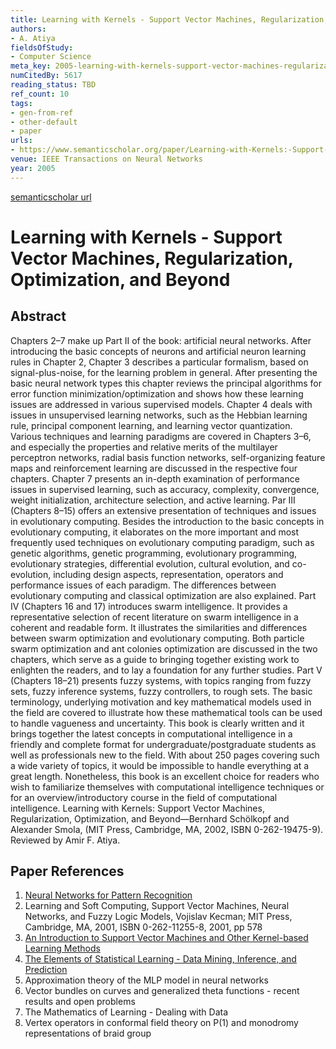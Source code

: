 ```yaml
---
title: Learning with Kernels - Support Vector Machines, Regularization, Optimization, and Beyond
authors:
- A. Atiya
fieldsOfStudy:
- Computer Science
meta_key: 2005-learning-with-kernels-support-vector-machines-regularization-optimization-and-beyond
numCitedBy: 5617
reading_status: TBD
ref_count: 10
tags:
- gen-from-ref
- other-default
- paper
urls:
- https://www.semanticscholar.org/paper/Learning-with-Kernels:-Support-Vector-Machines,-and-Atiya/8ff61b8e097ccdb784a35b466ba9e130c2502513?sort=total-citations
venue: IEEE Transactions on Neural Networks
year: 2005
---
```


[semanticscholar url](https://www.semanticscholar.org/paper/Learning-with-Kernels:-Support-Vector-Machines,-and-Atiya/8ff61b8e097ccdb784a35b466ba9e130c2502513?sort=total-citations)

# Learning with Kernels - Support Vector Machines, Regularization, Optimization, and Beyond

## Abstract

Chapters 2–7 make up Part II of the book: artificial neural networks. After introducing the basic concepts of neurons and artificial neuron learning rules in Chapter 2, Chapter 3 describes a particular formalism, based on signal-plus-noise, for the learning problem in general. After presenting the basic neural network types this chapter reviews the principal algorithms for error function minimization/optimization and shows how these learning issues are addressed in various supervised models. Chapter 4 deals with issues in unsupervised learning networks, such as the Hebbian learning rule, principal component learning, and learning vector quantization. Various techniques and learning paradigms are covered in Chapters 3–6, and especially the properties and relative merits of the multilayer perceptron networks, radial basis function networks, self-organizing feature maps and reinforcement learning are discussed in the respective four chapters. Chapter 7 presents an in-depth examination of performance issues in supervised learning, such as accuracy, complexity, convergence, weight initialization, architecture selection, and active learning. Par III (Chapters 8–15) offers an extensive presentation of techniques and issues in evolutionary computing. Besides the introduction to the basic concepts in evolutionary computing, it elaborates on the more important and most frequently used techniques on evolutionary computing paradigm, such as genetic algorithms, genetic programming, evolutionary programming, evolutionary strategies, differential evolution, cultural evolution, and co-evolution, including design aspects, representation, operators and performance issues of each paradigm. The differences between evolutionary computing and classical optimization are also explained. Part IV (Chapters 16 and 17) introduces swarm intelligence. It provides a representative selection of recent literature on swarm intelligence in a coherent and readable form. It illustrates the similarities and differences between swarm optimization and evolutionary computing. Both particle swarm optimization and ant colonies optimization are discussed in the two chapters, which serve as a guide to bringing together existing work to enlighten the readers, and to lay a foundation for any further studies. Part V (Chapters 18–21) presents fuzzy systems, with topics ranging from fuzzy sets, fuzzy inference systems, fuzzy controllers, to rough sets. The basic terminology, underlying motivation and key mathematical models used in the field are covered to illustrate how these mathematical tools can be used to handle vagueness and uncertainty. This book is clearly written and it brings together the latest concepts in computational intelligence in a friendly and complete format for undergraduate/postgraduate students as well as professionals new to the field. With about 250 pages covering such a wide variety of topics, it would be impossible to handle everything at a great length. Nonetheless, this book is an excellent choice for readers who wish to familiarize themselves with computational intelligence techniques or for an overview/introductory course in the field of computational intelligence. Learning with Kernels: Support Vector Machines, Regularization, Optimization, and Beyond—Bernhard Schölkopf and Alexander Smola, (MIT Press, Cambridge, MA, 2002, ISBN 0-262-19475-9). Reviewed by Amir F. Atiya.

## Paper References

1. [Neural Networks for Pattern Recognition](1993-neural-networks-for-pattern-recognition)
2. Learning and Soft Computing, Support Vector Machines, Neural Networks, and Fuzzy Logic Models, Vojislav Kecman; MIT Press, Cambridge, MA, 2001, ISBN 0-262-11255-8, 2001, pp 578
3. [An Introduction to Support Vector Machines and Other Kernel-based Learning Methods](2000-an-introduction-to-support-vector-machines-and-other-kernel-based-learning-methods)
4. [The Elements of Statistical Learning - Data Mining, Inference, and Prediction](2004-the-elements-of-statistical-learning-data-mining-inference-and-prediction)
5. Approximation theory of the MLP model in neural networks
6. Vector bundles on curves and generalized theta functions - recent results and open problems
7. The Mathematics of Learning - Dealing with Data
8. Vertex operators in conformal field theory on P(1) and monodromy representations of braid group
